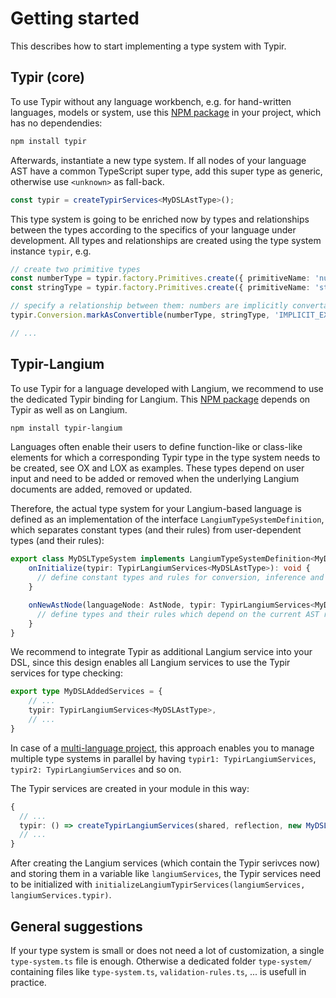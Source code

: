 # Getting started

This describes how to start implementing a type system with Typir.


## Typir (core)

To use Typir without any language workbench, e.g. for hand-written languages, models or system, use this [NPM package](https://www.npmjs.com/package/typir?activeTab=versions) in your project, which has no dependendies:

```bash
npm install typir
```

Afterwards, instantiate a new type system.
If all nodes of your language AST have a common TypeScript super type, add this super type as generic, otherwise use `<unknown>` as fall-back.

```typescript
const typir = createTypirServices<MyDSLAstType>();
```

This type system is going to be enriched now by types and relationships between the types according to the specifics of your language under development. All types and relationships are created using the type system instance `typir`, e.g.

```typescript
// create two primitive types
const numberType = typir.factory.Primitives.create({ primitiveName: 'number' }).finish();
const stringType = typir.factory.Primitives.create({ primitiveName: 'string' }).finish();

// specify a relationship between them: numbers are implicitly convertable to strings
typir.Conversion.markAsConvertible(numberType, stringType, 'IMPLICIT_EXPLICIT');

// ...
```


## Typir-Langium

To use Typir for a language developed with Langium, we recommend to use the dedicated Typir binding for Langium.
This [NPM package](https://www.npmjs.com/package/typir-langium?activeTab=versions) depends on Typir as well as on Langium.

```bash
npm install typir-langium
```

Languages often enable their users to define function-like or class-like elements
for which a corresponding Typir type in the type system needs to be created, see OX and LOX as examples.
These types depend on user input and need to be added or removed when the underlying Langium documents are added, removed or updated.

Therefore, the actual type system for your Langium-based language is defined as an implementation of the interface `LangiumTypeSystemDefinition`,
which separates constant types (and their rules) from user-dependent types (and their rules):

```typescript
export class MyDSLTypeSystem implements LangiumTypeSystemDefinition<MyDSLAstType> {
    onInitialize(typir: TypirLangiumServices<MyDSLAstType>): void {
      // define constant types and rules for conversion, inference and validation here
    }

    onNewAstNode(languageNode: AstNode, typir: TypirLangiumServices<MyDSLAstType>): void {
      // define types and their rules which depend on the current AST respectively the given AstNode (as parsed by Langium from programs written by users of your language) here
    }
}
```

We recommend to integrate Typir as additional Langium service into your DSL, since this design enables all Langium services to use the Typir services for type checking:

```typescript
export type MyDSLAddedServices = {
    // ...
    typir: TypirLangiumServices<MyDSLAstType>,
    // ...
}
```

In case of a [multi-language project](https://langium.org/docs/recipes/multiple-languages/), this approach enables you to manage multiple type systems in parallel by having `typir1: TypirLangiumServices`, `typir2: TypirLangiumServices` and so on.

The Typir services are created in your module in this way:

```typescript
{
  // ...
  typir: () => createTypirLangiumServices(shared, reflection, new MyDSLTypeSystem(), { /* customize Typir services here */ }),
  // ...
}
```

After creating the Langium services (which contain the Typir serivces now) and storing them in a variable like `langiumServices`, the Typir services need to be initialized with `initializeLangiumTypirServices(langiumServices, langiumServices.typir)`.



## General suggestions

If your type system is small or does not need a lot of customization, a single `type-system.ts` file is enough. Otherwise a dedicated folder `type-system/` containing files like `type-system.ts`, `validation-rules.ts`, ... is usefull in practice.

